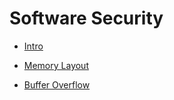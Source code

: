 # Software Security


  - [Intro](./intro.md)

  - [Memory Layout](./memory_layout.md)

  - [Buffer Overflow](./buffer_overflow.md) 
